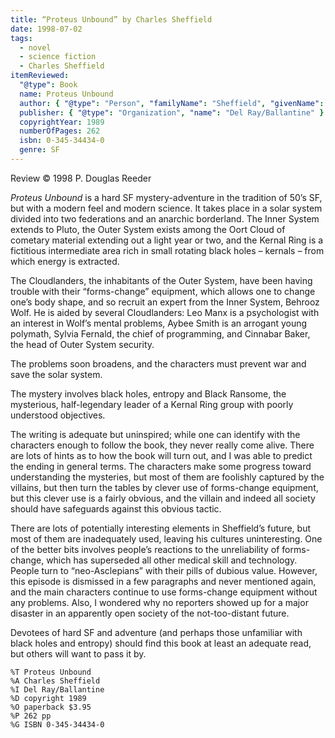 ```yaml
---
title: “Proteus Unbound” by Charles Sheffield
date: 1998-07-02
tags:
  - novel
  - science fiction
  - Charles Sheffield
itemReviewed:
  "@type": Book
  name: Proteus Unbound
  author: { "@type": "Person", "familyName": "Sheffield", "givenName": "Charles" }
  publisher: { "@type": "Organization", "name": "Del Ray/Ballantine" }
  copyrightYear: 1989
  numberOfPages: 262
  isbn: 0-345-34434-0
  genre: SF
---
```


Review © 1998 P. Douglas Reeder

_Proteus Unbound_ is a hard SF mystery-adventure in the tradition of 50’s SF, but with a modern feel and modern science. It takes place in a solar system divided into two federations and an anarchic borderland. The Inner System extends to Pluto, the Outer System exists among the Oort Cloud of cometary material extending out a light year or two, and the Kernal Ring is a fictitious intermediate area rich in small rotating black holes – kernals – from which energy is extracted.

The Cloudlanders, the inhabitants of the Outer System, have been having trouble with their “forms-change” equipment, which allows one to change one’s body shape, and so recruit an expert from the Inner System, Behrooz Wolf. He is aided by several Cloudlanders: Leo Manx is a psychologist with an interest in Wolf’s mental problems, Aybee Smith is an arrogant young polymath, Sylvia Fernald, the chief of programming, and Cinnabar Baker, the head of Outer System security.

The problems soon broadens, and the characters must prevent war and save the solar system.

The mystery involves black holes, entropy and Black Ransome, the mysterious, half-legendary leader of a Kernal Ring group with poorly understood objectives.

The writing is adequate but uninspired; while one can identify with the characters enough to follow the book, they never really come alive. There are lots of hints as to how the book will turn out, and I was able to predict the ending in general terms. The characters make some progress toward understanding the mysteries, but most of them are foolishly captured by the villains, but then turn the tables by clever use of forms-change equipment, but this clever use is a fairly obvious, and the villain and indeed all society should have safeguards against this obvious tactic.

There are lots of potentially interesting elements in Sheffield’s future, but most of them are inadequately used, leaving his cultures uninteresting. One of the better bits involves people’s reactions to the unreliability of forms-change, which has superseded all other medical skill and technology. People turn to “neo-Asclepians” with their pills of dubious value. However, this episode is dismissed in a few paragraphs and never mentioned again, and the main characters continue to use forms-change equipment without any problems. Also, I wondered why no reporters showed up for a major disaster in an apparently open society of the not-too-distant future.

Devotees of hard SF and adventure (and perhaps those unfamiliar with black holes and entropy) should find this book at least an adequate read, but others will want to pass it by.

```
%T Proteus Unbound
%A Charles Sheffield
%I Del Ray/Ballantine
%D copyright 1989
%O paperback $3.95
%P 262 pp
%G ISBN 0-345-34434-0
```
